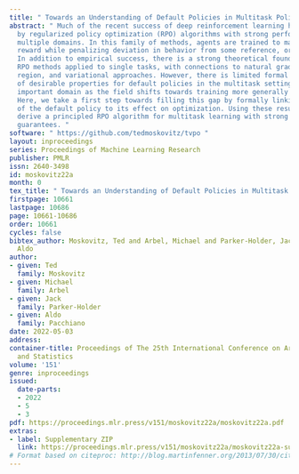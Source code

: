 ```yaml
---
title: " Towards an Understanding of Default Policies in Multitask Policy Optimization "
abstract: " Much of the recent success of deep reinforcement learning has been driven
  by regularized policy optimization (RPO) algorithms with strong performance across
  multiple domains. In this family of methods, agents are trained to maximize cumulative
  reward while penalizing deviation in behavior from some reference, or default policy.
  In addition to empirical success, there is a strong theoretical foundation for understanding
  RPO methods applied to single tasks, with connections to natural gradient, trust
  region, and variational approaches. However, there is limited formal understanding
  of desirable properties for default policies in the multitask setting, an increasingly
  important domain as the field shifts towards training more generally capable agents.
  Here, we take a first step towards filling this gap by formally linking the quality
  of the default policy to its effect on optimization. Using these results, we then
  derive a principled RPO algorithm for multitask learning with strong performance
  guarantees. "
software: " https://github.com/tedmoskovitz/tvpo "
layout: inproceedings
series: Proceedings of Machine Learning Research
publisher: PMLR
issn: 2640-3498
id: moskovitz22a
month: 0
tex_title: " Towards an Understanding of Default Policies in Multitask Policy Optimization "
firstpage: 10661
lastpage: 10686
page: 10661-10686
order: 10661
cycles: false
bibtex_author: Moskovitz, Ted and Arbel, Michael and Parker-Holder, Jack and Pacchiano,
  Aldo
author:
- given: Ted
  family: Moskovitz
- given: Michael
  family: Arbel
- given: Jack
  family: Parker-Holder
- given: Aldo
  family: Pacchiano
date: 2022-05-03
address:
container-title: Proceedings of The 25th International Conference on Artificial Intelligence
  and Statistics
volume: '151'
genre: inproceedings
issued:
  date-parts:
  - 2022
  - 5
  - 3
pdf: https://proceedings.mlr.press/v151/moskovitz22a/moskovitz22a.pdf
extras:
- label: Supplementary ZIP
  link: https://proceedings.mlr.press/v151/moskovitz22a/moskovitz22a-supp.zip
# Format based on citeproc: http://blog.martinfenner.org/2013/07/30/citeproc-yaml-for-bibliographies/
---
```

